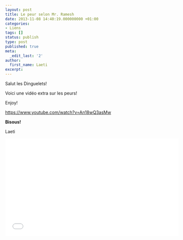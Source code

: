 ```yaml
---
layout: post
title: Le peur selon Mr. Ramesh
date: 2013-11-08 14:40:19.000000000 +01:00
categories:
- Liens
tags: []
status: publish
type: post
published: true
meta:
  _edit_last: '2'
author:
  first_name: Laeti
excerpt:
---
```

<p>Salut les Dinguelets!</p>
<p>Voici une vidéo extra sur les peurs!</p>
<p>Enjoy!</p>
<p><a href="https://www.youtube.com/watch?v=An18wQ3asMw">https://www.youtube.com/watch?v=An18wQ3asMw</a></p>
<p><strong>Bisous!</strong></p>
<p>Laeti</p>
<p><iframe src="//www.youtube.com/embed/An18wQ3asMw" height="315" width="560" allowfullscreen="" frameborder="0"></iframe></p>
<p>&nbsp;</p>
<p>&nbsp;</p>
